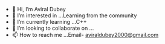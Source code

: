 - 👋 Hi, I’m Aviral Dubey
- 👀 I’m interested in ...Learning from the community
- 🌱 I’m currently learning ...C++
- 💞️ I’m looking to collaborate on ...
- 📫 How to reach me ...Email- aviraldubey2000@gmail.com

<!---
Dubeyaviral/Dubeyaviral is a ✨ special ✨ repository because its `README.md` (this file) appears on your GitHub profile.
You can click the Preview link to take a look at your changes.
--->
